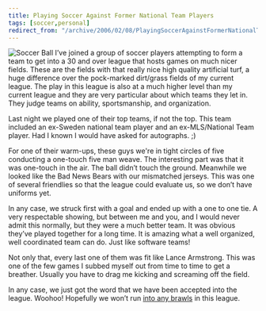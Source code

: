 ```yaml
---
title: Playing Soccer Against Former National Team Players
tags: [soccer,personal]
redirect_from: "/archive/2006/02/08/PlayingSoccerAgainstFormerNationalTeamPlayers.aspx/"
---
```


![Soccer Ball](https://haacked.com/assets/images/SoccerBallBW.jpg) I’ve joined a
group of soccer players attempting to form a team to get into a 30 and
over league that hosts games on much nicer fields. These are the fields
with that really nice high quality artificial turf, a huge difference
over the pock-marked dirt/grass fields of my current league. The play in
this league is also at a much higher level than my current league and
they are very particular about which teams they let in. They judge teams
on ability, sportsmanship, and organization.

Last night we played one of their top teams, if not the top. This team
included an ex-Sweden national team player and an ex-MLS/National Team
player. Had I known I would have asked for autographs. ;)

For one of their warm-ups, these guys we're in tight circles of five
conducting a one-touch five man weave. The interesting part was that it
was one-touch in the air. The ball didn’t touch the ground. Meanwhile we
looked like the Bad News Bears with our mismatched jerseys. This was one
of several friendlies so that the league could evaluate us, so we don’t
have uniforms yet.

In any case, we struck first with a goal and ended up with a one to one
tie. A very respectable showing, but between me and you, and I would
never admit this normally, but they were a much better team. It was
obvious they’ve played together for a long time. It is amazing what a
well organized, well coordinated team can do. Just like software teams!

Not only that, every last one of them was fit like Lance Armstrong. This
was one of the few games I subbed myself out from time to time to get a
breather. Usually you have to drag me kicking and screaming off the
field.

In any case, we just got the word that we have been accepted into the
league. Woohoo! Hopefully we won’t run [into any
brawls](https://haacked.com/archive/2006/02/04/BeerandSoccer.aspx "Beer and Soccer story")
in this league.

